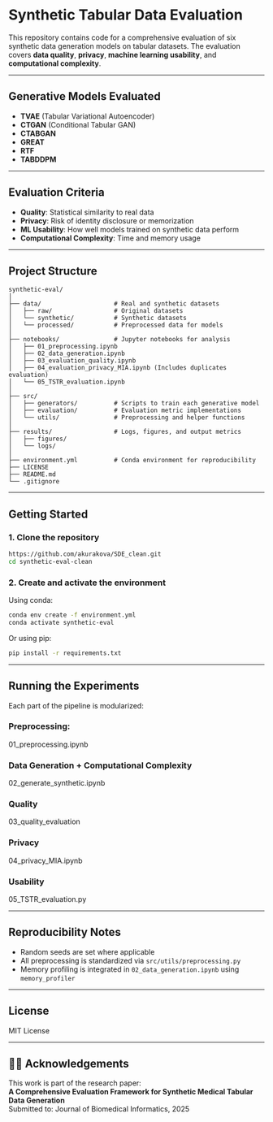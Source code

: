 # Synthetic Tabular Data Evaluation

This repository contains code for a comprehensive evaluation of six synthetic data generation models on tabular datasets. The evaluation covers **data quality**, **privacy**, **machine learning usability**, and **computational complexity**.

---

##  Generative Models Evaluated

- **TVAE** (Tabular Variational Autoencoder)
- **CTGAN** (Conditional Tabular GAN)
- **CTABGAN**
- **GREAT**
- **RTF**
- **TABDDPM**

---

##  Evaluation Criteria

- **Quality**: Statistical similarity to real data
- **Privacy**: Risk of identity disclosure or memorization
- **ML Usability**: How well models trained on synthetic data perform
- **Computational Complexity**: Time and memory usage

---

##  Project Structure

```
synthetic-eval/
│
├── data/                    # Real and synthetic datasets
│   ├── raw/                 # Original datasets
│   └── synthetic/           # Synthetic datasets
│   └── processed/           # Preprocessed data for models
│
├── notebooks/               # Jupyter notebooks for analysis
│   ├── 01_preprocessing.ipynb
│   ├── 02_data_generation.ipynb
│   ├── 03_evaluation_quality.ipynb
│   ├── 04_evaluation_privacy_MIA.ipynb (Includes duplicates evaluation)
│   └── 05_TSTR_evaluation.ipynb
│
├── src/
│   ├── generators/          # Scripts to train each generative model
│   ├── evaluation/          # Evaluation metric implementations
│   └── utils/               # Preprocessing and helper functions
│
├── results/                 # Logs, figures, and output metrics
│   ├── figures/
│   └── logs/
│
├── environment.yml          # Conda environment for reproducibility
├── LICENSE
├── README.md
└── .gitignore
```

---

##  Getting Started

### 1. Clone the repository

```bash
https://github.com/akurakova/SDE_clean.git
cd synthetic-eval-clean
```

### 2. Create and activate the environment

Using conda:

```bash
conda env create -f environment.yml
conda activate synthetic-eval
```

Or using pip:

```bash
pip install -r requirements.txt
```

---

##  Running the Experiments

Each part of the pipeline is modularized:

### Preprocessing:
01_preprocessing.ipynb

### Data Generation + Computational Complexity
02_generate_synthetic.ipynb

### Quality 
03_quality_evaluation

### Privacy
04_privacy_MIA.ipynb

### Usability
05_TSTR_evaluation.py

---

##  Reproducibility Notes

- Random seeds are set where applicable
- All preprocessing is standardized via `src/utils/preprocessing.py`
- Memory profiling is integrated in `02_data_generation.ipynb` using `memory_profiler`

---

##  License

MIT License

---

## 🙋‍♀️ Acknowledgements

This work is part of the research paper:  
**A Comprehensive Evaluation Framework for Synthetic
Medical Tabular Data Generation**  
Submitted to: Journal of Biomedical Informatics, 2025
